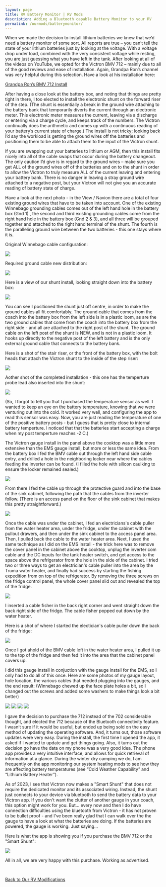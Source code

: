 ```yaml
---
layout: page
title: RV Battery Monitor | RV Mods
description: Adding a Bluetooth capable Battery Monitor to your RV
permalink: /ourmods/batterymonitor/
---
```


When we made the decision to install lithium batteries we knew that we’d need a battery monitor of some sort.  All reports are true – you can’t tell the state of your lithium batteries just by looking at the voltage.  With a voltage drop under load, combined with the very consistent voltage while resting, you are just guessing what you have left in the tank.  After looking at all of the videos on YouTube, we opted for the Victron BMV 712 – mainly due to all of the good reviews and ease of installation.  Again, Grandpa Ron’s channel was very helpful during this selection.  Have a look at his installation here:

<a href = "https://www.youtube.com/watch?v=yDOCW4F06fI " target="_blank">Grandpa Ron’s BMV 712 Install </a>

After having a close look at the battery box, and noting that things are pretty tight in there, I too elected to install the electronic shunt on the forward riser of the step.  (The shunt is essentially a break in the ground wire attaching to the battery bank that temporarily diverts the current through an electronic meter. This electronic meter measures the current, leaving via a discharge or entering via a charge cycle, and keeps track of the numbers.  The Victron continually does the arithmetic and comes up with a continuous reading of your battery’s current state of charge.)  The install is not tricky; looking back I’d say the workload is getting the ground wires off the batteries and positioning them to be able to attach them to the input of the Victron shunt.

If you are swapping out your batteries to lithium or AGM, then this install fits nicely into all of the cable swaps that occur during the battery changeout.  The only caution I’d give is in regard to the ground wires – make sure you get ALL of the ground wires off of the batteries and on to the shunt in order to allow the Victron to truly measure ALL of the current leaving and entering your battery bank.  There is no danger in leaving a stray ground wire attached to a negative post, but your Victron will not give you an accurate reading of battery state of charge.  

Have a look at the next photo - in the View / Navion there are a total of four existing ground wires that have to be taken into account.  One of the existing Winnebago grounding cables comes out of the left hand hole in the battery box (Gnd 1) , the second and third existing grounding cables come from the right hand hole in the battery box (Gnd 2 & 3), and all three will be grouped together and attached to the right hand terminal of the shunt.  The fourth is the paralleling ground wire between the two batteries - this one stays where it is.

Original Winnebago cable configuration:

<img src="/assets/webgroundcablestext.jpg"/>

Required ground cable new distribution:

<img src="/assets/victron712diagram4.jpg"/>

Here is a view of our shunt install, looking straight down into the battery box:  

<img src="/assets/web2victrontextV2.jpg"/>

You can see I positioned the shunt just off centre, in order to make the ground cables all fit comfortably.  The ground cable that comes from the coach into the battery box from the left side is in a plastic loom, as are the two ground cables that come from the coach into the battery box from the right side -  and all are attached to the right post of the shunt.  The ground cable on the left post of the shunt is NEW, and is not in a plastic loom.  It hooks up directly to the negative post of the left battery and is the only external ground cable that connects to the battery bank.  

Here is a shot of the stair riser, or the front of the battery box, with the bolt heads that attach the Victron shunt to the inside of the step riser:

<img src="/assets/3victronweb.jpg"/>

Aother shot of the completed installation - this one has the temperture probe lead also inserted into the shunt:

<img src="/assets/1victronweb.jpg"/>

(So, I forgot to tell you that I purchased the temperature sensor as well.  I wanted to keep an eye on the battery temperature, knowing that we were venturing out into the cold.  It worked very well, and configuring the app to read this sensor was easy.  Now, you are just reading the temperature of one of the positive battery posts - but I guess that is pretty close to internal battery temperture.  I noticed that that the batteries start accepting a charge when my post temperture reaches -2 C.)

The Victron gauge install in the panel above the cooktop was a little more extensive than the EMS gauge install, but more or less the same idea.  From the battery box I fed the BMV cable out through the left hand side cable entry, and drilled a hole in the neighboring locker near where the cables feeding the inverter can be found.  (I filled the hole with silicon caulking to ensure the locker remained sealed.) 

<img src="/assets/BMVcableweb.jpg"/>

From there I fed the cable up through the protective guard and into the base of the sink cabinet, following the path that the cables from the inverter follow. (There is an access panel on the floor of the sink cabinet that makes this pretty straightforward.)  

<img src="/assets/BMVsinkacessweb.jpg"/>

Once the cable was under the cabinet, I fed an electricians's cable puller from the water heater area, under the fridge, under the cabinet with the pullout drawers, and then under the sink cabinet to the access panel area.  Then, I pulled back the cable to the water heater area.  Next, I used the same technique as I did on the EMS install - the trick here was to remove the cover panel in the cabinet above the cooktop, unplug the inverter com cable and the DC inputs for the tank heater switch, and get access to the space above the refrigerator from the hole in the side of the cabinet. I tried two or three ways to get an electrician's cable puller into the area by the Truma water heater, and finally had success by starting the fishing expedition from on top of the refrigerator.  By removing the three screws on the fridge control panel, the whole cover panel slid out and revealed the top of the fridge.  

<img src="/assets/fridge-panel-off-web.jpg"/>

I inserted a cable fisher in the back right corner and went straight down the back right side of the fridge.  The  cable fisher popped out down by the water heater.  

Here is a shot of where I started the electician's cable puller down the back of the fridge:

<img src="/assets/cable-fisher-web.jpg"/>

Once I got ahold of the BMV cable left in the water heater area, I pulled it up to the top of the fridge and then fed it into the area that the cabinet panel covers up.

I did this gauge install in conjuction with the gauge install for the EMS, so I only had to do all of this once.  Here are some photos of my gauge layout, hole location, the various cables that needed plugging into the gauges, and the end result:  (Winnebago chewed up the face plate holes a bit, so I changed out the screws and added some washers to make things look a bit better)

<img src="/assets/gauge-layout-web.jpg"/>

<img src="/assets/panel-holes-cut-web.jpg"/>

<img src="/assets/cables-hanging-web.jpg"/>

<img src="/assets/Finished-panel-web.jpg"/>

I gave the decision to purchase the 712 instead of the 702 considerable thought, and elected the 712 because of the Bluetooth connectivity feature.  I wasn’t sure if it would be useful, but ended up being sold on the easy method of updating the operating software.  And, it turns out, those software updates were very easy.  During the install, the first time I opened the app, it asked if I wanted to update and get things going.  Also, it turns out the decision go have the data on my phone was a very good idea.  The phone app provides a very intuitive interface, and allows for quick retrieval of information at a glance.  During the winter dry camping we do, I am frequently on the app monitoring our system heating mods to see how they are affecting battery temperatures (see “Cold Weather Capability” and “Lithium Battery Heater”).

As of 2023, I see that Victron now makes a "Smart Shunt" that does not require the dedicated monitor and its associated wiring.  Instead, the shunt just connects to your device via bluetooth to send the battery data to your Victron app.  If you don't want the clutter of another gauge in your coach, this option might work for you.  But... every now and then I do have connection difficulties using the bluetooth from Victron - it has not proven to be bullet proof - and I've been really glad that I can walk over the the gauge to have a look at what the batteries are doing.  If the batteries are powered, the gauge is working. Just saying...

Here is what the app is showing you if you purchase the BMV 712 or the "Smart Shunt":

<img src="/assets/BMVreading2web-.jpg"/>

All in all, we are very happy with this purchase.  Working as advertised.

<br>

[Back to Our RV Modifications](/ourmods/)
